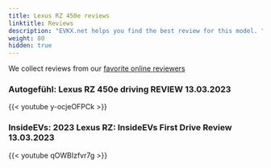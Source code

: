```yaml
---
title: Lexus RZ 450e reviews
linktitle: Reviews
description: "EVKX.net helps you find the best review for this model. "
weight: 80
hidden: true
---
```

<object type="image/svg+xml" data="../modelnavigation.svg"></object>
We collect reviews from our [favorite online reviewers](/guides/evreviewers/)

### Autogefühl: Lexus RZ 450e driving REVIEW 13.03.2023

{{< youtube y-ocjeOFPCk >}}

### InsideEVs: 2023 Lexus RZ: InsideEVs First Drive Review 13.03.2023

{{< youtube qOWBIzfvr7g >}}

